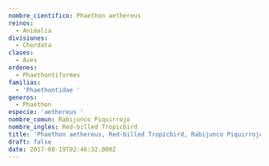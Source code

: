 ```yaml
---
nombre_cientifico: Phaethon aethereus
reinos:
  - Animalia
divisiones:
  - Chordata
clases:
  - Aves
ordenes:
  - Phaethontiformes
familias:
  - 'Phaethontidae '
generos:
  - Phaethon
especie: 'aethereus '
nombre_comun: Rabijunco Piquirrojo
nombre_ingles: Red-billed Tropicbird
title: 'Phaethon aethereus, Red-billed Tropicbird, Rabijunco Piquirrojo'
draft: false
date: 2017-08-19T02:46:32.000Z
---
```


